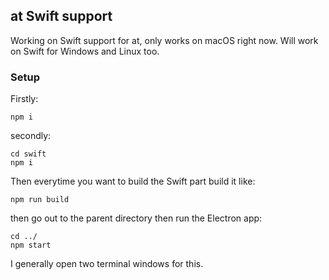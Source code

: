 ## at Swift support
Working on Swift support for at, only works on macOS right now. Will work on Swift for Windows and Linux too.
### Setup
Firstly:
```
npm i
```
secondly:
```
cd swift
npm i
```
Then everytime you want to build the Swift part build it like:
```
npm run build
```
then go out to the parent directory then run the Electron app:
```
cd ../
npm start
```
I generally open two terminal windows for this.
